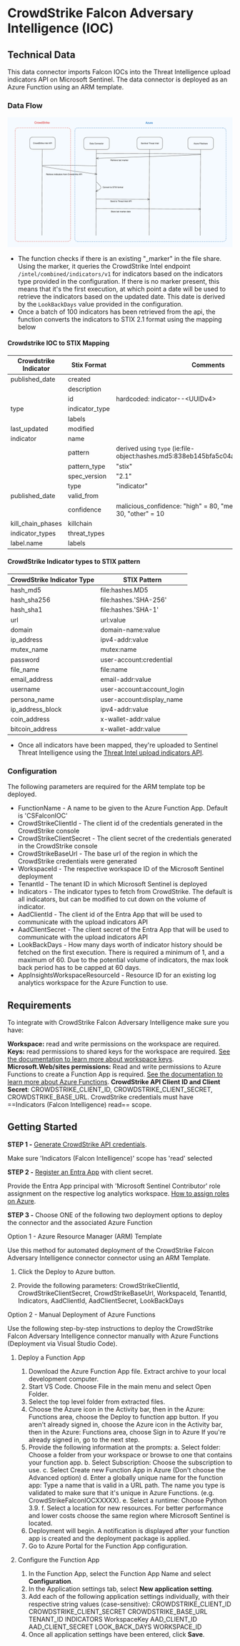 # CrowdStrike Falcon Adversary Intelligence (IOC)

## Technical Data

This data connector imports Falcon IOCs into the Threat Intelligence upload indicators API on Microsoft Sentinel. The data connector is deployed as an Azure Function using an ARM template.

### Data Flow

![image](./media/dataconnector_diagram.png)

- The function checks if there is an existing "_marker" in the file share. Using the marker, it queries the CrowdStrike Intel endpoint `/intel/combined/indicators/v1` for indicators based on the indicators type provided in the configuration. If there is no marker present, this means that it's the first execution, at which point a date will be used to retrieve the indicators based on the updated date. This date is derived by the `LookBackDays` value provided in the configuration.
- Once a batch of 100 indicators has been retrieved from the api, the function converts the indicators to STIX 2.1 format using the mapping below

#### Crowdstrike IOC to STIX Mapping

| Crowdstrike Indicator | Stix Format    | Comments                                                                          |
| --------------------- | -------------- | --------------------------------------------------------------------------------- |
| published_date        | created        |                                                                                   |
|                       | description    |                                                                                   |
|                       | id             | hardcoded: indicator--\<UUIDv4\>                                                  |
| type                  | indicator_type |                                                                                   |
|                       | labels         |                                                                                   |
| last_updated          | modified       |                                                                                   |
| indicator             | name           |                                                                                   |
|                       | pattern        | derived using `type` (ie:file-object:hashes.md5:838eb145bfa5c04a7077d43cd77642c5) |
|                       | pattern_type   | "stix"                                                                            |
|                       | spec_version   | "2.1"                                                                             |
|                       | type           | "indicator"                                                                       |
| published_date        | valid_from     |                                                                                   |
|                       | confidence     | malicious_confidence: "high" = 80, "medium" = 60, "low" = 30, "other" = 10        |
| kill_chain_phases     | killchain      |                                                                                   |
| indicator_types       | threat_types   |                                                                                   |
| label\.name           | labels         |                                                                                   |

#### CrowdStrike Indicator types to STIX pattern

| CrowdStrike Indicator Type | STIX Pattern              |
|---------------------------|----------------------------|
| hash_md5                  | file:hashes.MD5            |
| hash_sha256               | file:hashes.'SHA-256'      |
| hash_sha1                 | file:hashes.'SHA-1'        |
| url                       | url:value                  |
| domain                    | domain-name:value          |
| ip_address                | ipv4-addr:value            |
| mutex_name                | mutex:name                 |
| password                  | user-account:credential    |
| file_name                 | file:name                  |
| email_address             | email-addr:value           |
| username                  | user-account:account_login |
| persona_name              | user-account:display_name  |
| ip_address_block          | ipv4-addr:value            |
| coin_address              | x-wallet-addr:value        |
| bitcoin_address           | x-wallet-addr:value        |

- Once all indicators have been mapped, they're uploaded to Sentinel Threat Intelligence using the [Threat Intel upload indicators API](https://learn.microsoft.com/en-us/azure/sentinel/upload-indicators-api).

### Configuration

The following parameters are required for the ARM template top be deployed.

- FunctionName - A name to be given to the Azure Function App. Default is 'CSFalconIOC'
- CrowdStrikeClientId - The client id of the credentials generated in the CrowdStrike console
- CrowdStrikeClientSecret - The client secret of the credentials generated in the CrowdStrike console
- CrowdStrikeBaseUrl - The base url of the region in which the CrowdStrike credentials were generated
- WorkspaceId - The respective workspace ID of the Microsoft Sentinel deployment
- TenantId - The tenant ID in which Microsoft Sentinel is deployed
- Indicators - The indicator types to fetch from CrowdStrike. The default is all indicators, but can be modified to cut down on the volume of indicator.
- AadClientId - The client id of the Entra App that will be used to communicate with the upload indicators API
- AadClientSecret - The client secret of the Entra App that will be used to communicate with the upload indicators API
- LookBackDays - How many days worth of indicator history should be fetched on the first execution. There is required a minimum of 1, and a maximum of 60. Due to the potential volume of indicators, the max look back period has to be capped at 60 days.
- AppInsightsWorkspaceResourceId - Resource ID for an existing log analytics workspace for the Azure Function to use.

## Requirements

To integrate with CrowdStrike Falcon Adversary Intelligence make sure you have:

**Workspace:** read and write permissions on the workspace are required.
**Keys:** read permissions to shared keys for the workspace are required. [See the documentation to learn more about workspace keys](https://learn.microsoft.com/en-us/azure/azure-monitor/agents/agent-windows?WT.mc_id=Portal-fx&tabs=setup-wizard#obtain-workspace-id-and-key).
**Microsoft\.Web\/sites permissions:** Read and write permissions to Azure Functions to create a Function App is required. [See the documentation to learn more about Azure Functions](https://learn.microsoft.com/en-us/azure/azure-functions/?WT.mc_id=Portal-fx).
**CrowdStrike API Client ID and Client Secret**: CROWDSTRIKE_CLIENT_ID, CROWDSTRIKE_CLIENT_SECRET, CROWDSTRIKE_BASE_URL. CrowdStrike credentials must have ==Indicators (Falcon Intelligence) read== scope.

## Getting Started

**STEP 1 -** [Generate CrowdStrike API credentials](https://www.crowdstrike.com/blog/tech-center/get-access-falcon-apis/).

Make sure 'Indicators (Falcon Intelligence)' scope has 'read' selected

**STEP 2 -** [Register an Entra App](https://learn.microsoft.com/entra/identity-platform/quickstart-register-app?WT.mc_id=Portal-fx) with client secret.

Provide the Entra App principal with 'Microsoft Sentinel Contributor' role assignment on the respective log analytics workspace. [How to assign roles on Azure](https://learn.microsoft.com/azure/role-based-access-control/role-assignments-portal?WT.mc_id=Portal-fx).

**STEP 3 -** Choose ONE of the following two deployment options to deploy the connector and the associated Azure Function

Option 1 - Azure Resource Manager (ARM) Template

Use this method for automated deployment of the CrowdStrike Falcon Adversary Intelligence connector connector using an ARM Template.

1. Click the Deploy to Azure button.

2. Provide the following parameters: CrowdStrikeClientId, CrowdStrikeClientSecret, CrowdStrikeBaseUrl, WorkspaceId, TenantId, Indicators, AadClientId, AadClientSecret, LookBackDays

Option 2 - Manual Deployment of Azure Functions

Use the following step-by-step instructions to deploy the CrowdStrike Falcon Adversary Intelligence connector manually with Azure Functions (Deployment via Visual Studio Code).

1. Deploy a Function App
    1. Download the Azure Function App file. Extract archive to your local development computer.
    2. Start VS Code. Choose File in the main menu and select Open Folder.
    3. Select the top level folder from extracted files.
    4. Choose the Azure icon in the Activity bar, then in the Azure: Functions area, choose the Deploy to function app button. If you aren't already signed in, choose the Azure icon in the Activity bar, then in the Azure: Functions area, choose Sign in to Azure If you're already signed in, go to the next step.
    5. Provide the following information at the prompts:
        a. Select folder: Choose a folder from your workspace or browse to one that contains your function app.
        b. Select Subscription: Choose the subscription to use.
        c. Select Create new Function App in Azure (Don't choose the Advanced option)
        d. Enter a globally unique name for the function app: Type a name that is valid in a URL path. The name you type is validated to make sure that it's unique in Azure Functions. (e.g. CrowdStrikeFalconIOCXXXXX).
        e. Select a runtime: Choose Python 3.9.
        f. Select a location for new resources. For better performance and lower costs choose the same region where Microsoft Sentinel is located.
    6. Deployment will begin. A notification is displayed after your function app is created and the deployment package is applied.
    7. Go to Azure Portal for the Function App configuration.

2. Configure the Function App

    1. In the Function App, select the Function App Name and select **Configuration**.
    2. In the Application settings tab, select **New application setting**.
    3. Add each of the following application settings individually, with their respective string values (case-sensitive):
        CROWDSTRIKE_CLIENT_ID
        CROWDSTRIKE_CLIENT_SECRET
        CROWDSTRIKE_BASE_URL
        TENANT_ID
        INDICATORS
        WorkspaceKey
        AAD_CLIENT_ID
        AAD_CLIENT_SECRET
        LOOK_BACK_DAYS
        WORKSPACE_ID
    4. Once all application settings have been entered, click **Save**.
